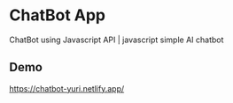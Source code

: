 # ChatBot App

ChatBot using Javascript API | javascript simple AI chatbot

## Demo

https://chatbot-yuri.netlify.app/
